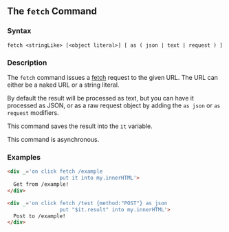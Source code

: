 
## The `fetch` Command

### Syntax

```ebnf
fetch <stringLike> [<object literal>] [ as ( json | text | request ) ]
```

### Description

The `fetch` command issues a [fetch](https://developer.mozilla.org/en-US/docs/Web/API/Fetch_API/Using_Fetch) request to the 
given URL.  The URL can either be a naked URL or a string literal.

By default the result will be processed as text, but you can have it processed as JSON, or as a raw request object
by adding the `as json` or `as request` modifiers.

This command saves the result into the `it` variable.

This command is asynchronous.  

### Examples

```html
<div _='on click fetch /example
                 put it into my.innerHTML'>
  Get from /example!
</div>

<div _='on click fetch /test {method:"POST"} as json 
                 put "$it.result" into my.innerHTML'>
  Post to /example!
</div>
```  
